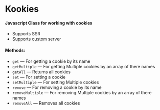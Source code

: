 # Kookies
#### Javascript Class for working with cookies
* Supports SSR
* Supports custom server

#### Methods:


- `get` &mdash; For getting a cookie by its name
- `getMultiple` &mdash; For getting Multiple cookies by an array of there names
- `getAll` &mdash; Returns all cookies
- `set` &mdash; For setting a cookie
- `setMultiple` &mdash; For setting Multiple cookies
- `remove` &mdash; For removing a cookie by its name
- `removeMultiple` &mdash; For removing Multiple cookies by an array of there names
- `removeAll` &mdash; Removes all cookies
